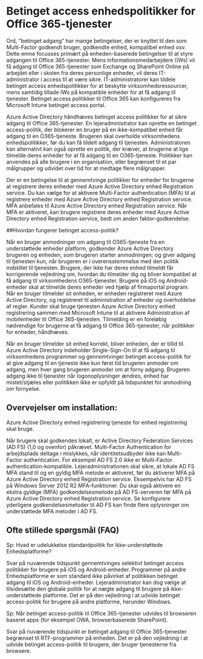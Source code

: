 <properties
    pageTitle="Betinget access enhedspolitikker for Office 365-tjenester | Microsoft Azure"
    description="Få at vide om hvordan enhed-baserede betingelser styre adgangen til Office 365-tjenester. Mens informationsmedarbejdere (IWs) vil få adgang til Office 365-tjenester som Exchange og SharePoint Online på arbejdet eller i skolen fra deres personlige enheder, ønsker deres IT-administratoren adgang skal være secure.IT administratorer kan tildele betinget access enhedspolitikker for at beskytte virksomhedsressourcer, mens samtidig tillade IWs på kompatible enheder for at få adgang til tjenester."
    services="active-directory"
    documentationCenter=""
    authors="femila"
    manager="swadhwa"
    editor=""/>

<tags
    ms.service="active-directory"
    ms.workload="identity"
    ms.tgt_pltfrm="na"
    ms.devlang="na"
    ms.topic="article"
    ms.date="09/27/2016"
    ms.author="femila"/>
# <a name="conditional-access-device-policies-for-office-365-services"></a>Betinget access enhedspolitikker for Office 365-tjenester

Ord, "betinget adgang" har mange betingelser, der er knyttet til den som Multi-Factor godkendt bruger, godkendte enhed, kompatibel enhed osv. Dette emne focusses primært på enheden-baserede betingelser til at styre adgangen til Office 365-tjenester. Mens informationsmedarbejdere (IWs) vil få adgang til Office 365-tjenester som Exchange og SharePoint Online på arbejdet eller i skolen fra deres personlige enheder, vil deres IT-administrator i access til at være sikre. IT-administratorer kan tildele betinget access enhedspolitikker for at beskytte virksomhedsressourcer, mens samtidig tillade IWs på kompatible enheder for at få adgang til tjenester. Betinget access politikker til Office 365 kan konfigureres fra Microsoft Intune betinget access portal.

Azure Active Directory håndhæves betinget access politikker for at sikre adgang til Office 365-tjenester. En lejeradministrator kan oprette en betinget access-politik, der blokerer en bruger på en ikke-kompatibel enhed får adgang til en O365-tjeneste. Brugeren skal overholde virksomhedens enhedspolitikker, før du kan få tildelt adgang til tjenesten. Administratoren kan alternativt kan også oprette en politik, der kræver, at brugerne at lige tilmelde deres enheder for at få adgang til en O365-tjeneste. Politikker kan anvendes på alle brugere i en organisation, eller begrænset til et par målgrupper og udvidet over tid for at medtage flere målgrupper.

Der er en betingelse til at gennemtvinge politikker for enheder for brugerne at registrere deres enheder med Azure Active Directory enhed Registration service. Du kan vælge for at aktivere Multi-Factor authentication (MFA) til at registrere enheder med Azure Active Directory enhed Registration service. MFA anbefales til Azure Active Directory enhed Registration service. Når MFA er aktiveret, kan brugere registrere deres enheder med Azure Active Directory enhed Registration service, bedt om anden faktor-godkendelse.

##<a name="how-does-conditional-access-policy-work"></a>Hvordan fungerer betinget access-politik?

Når en bruger anmodninger om adgang til O365-tjeneste fra en understøttede enheder platform, godkender Azure Active Directory brugeren og enheden, som brugeren starter anmodningen; og giver adgang til tjenesten kun, når brugeren er i overensstemmelse med den politik indstillet til tjenesten. Brugere, der ikke har deres enhed tilmeldt får korrigerende vejledning om, hvordan du tilmelder dig og bliver kompatibel at få adgang til virksomhedens O365-tjenester. Brugere på iOS og Android-enheder skal at tilmelde deres enheder ved hjælp af firmaportal program. Når en bruger tilmelder sit enheden, er enheden registreret med Azure Active Directory, og registreret til administration af enheder og overholdelse af regler. Kunder skal bruge tjenesten Azure Active Directory enhed registrering sammen med Microsoft Intune til at aktivere Administration af mobilenheder til Office 365-tjenesten. Tilmelding er en foreløbig nødvendige for brugerne at få adgang til Office 365-tjenester, når politikker for enheder, håndhæves.

Når en bruger tilmelder sit enhed korrekt, bliver enheden, der er tillid til. Azure Active Directory indeholder Single-Sign-On til at få adgang til virksomhedens programmer og gennemtvinger betinget access-politik for at give adgang til en tjeneste ikke kun først tid brugeren anmoder om adgang, men hver gang brugeren anmoder om at forny adgang. Brugeren adgang ikke til tjenester når logonoplysninger ændres, enhed har mistet/stjæles eller politikken ikke er opfyldt på tidspunktet for anmodning om fornyelse.

## <a name="deployment-considerations"></a>Overvejelser om installation:
Azure Active Directory enhed registrering tjeneste for enhed registrering skal bruge.

Når brugere skal godkendes lokalt, er Active Directory Federation Services (AD FS) (1,0 og ovenfor) påkrævet. Multi-Factor Authentication for arbejdsplads deltage i mislykkes, når identitetsudbyder ikke kan Multi-Factor authentication. For eksempel AD FS 2.0 ikke er Multi-Factor authentication-kompatible. Lejeradministrationen skal sikre, at lokale AD FS MFA stand til og en gyldig MFA metode er aktiveret, før du aktiverer MFA på Azure Active Directory enhed Registration service. Eksempelvis har AD FS på Windows Server 2012 R2 MFA-funktioner. Du skal også aktivere en ekstra gyldige (MFA) godkendelsesmetode på AD FS-serveren før MFA på Azure Active Directory enhed Registration service. Se konfigurere yderligere godkendelsesmetoder til AD FS kan finde flere oplysninger om understøttede MFA metoder i AD FS.

## <a name="frequently-asked-questions-faq"></a>Ofte stillede spørgsmål (FAQ)

Sp: Hvad er udelukkelse standardpolitik for ikke-understøttede Enhedsplatforme?

Svar på nuværende tidspunkt gennemtvinges selektivt betinget access politikker for brugere på iOS og Android-enheder. Programmer på andre Enhedsplatforme er som standard ikke påvirket af politikken betinget adgang til iOS og Android-enheder. Lejeradministrator kan dog vælge at tilsidesætte den globale politik for at nægte adgang til brugere på ikke-understøttede platforme.
Det er på den vejledning i at udvide betinget access-politik for brugere på andre platforme, herunder Windows.

Sp: Når betinget access-politik til Office 365-tjenester udvides til browseren baseret apps (for eksempel OWA, browserbaserede SharePoint).

Svar på nuværende tidspunkt er betinget adgang til Office 365-tjenester begrænset til RTF-programmer på enheden. Det er på den vejledning i at udvide betinget access-politik til brugere, der bruger tjenesterne fra browsere.
